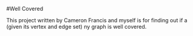 #Well Covered

This project written by Cameron Francis and myself is for finding out if a (given its vertex and edge set) ny graph is well covered.
